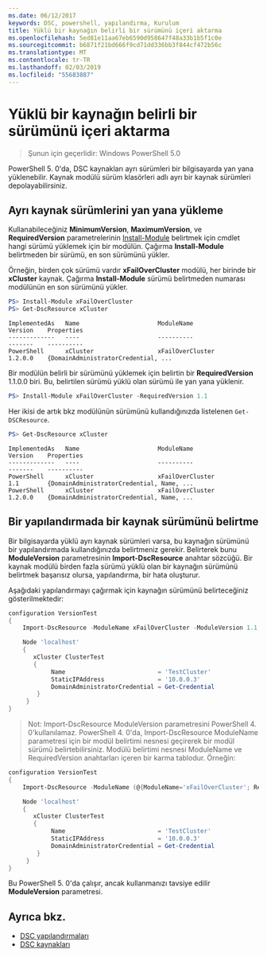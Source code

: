 ```yaml
---
ms.date: 06/12/2017
keywords: DSC, powershell, yapılandırma, Kurulum
title: Yüklü bir kaynağın belirli bir sürümünü içeri aktarma
ms.openlocfilehash: 5ed81e11aa67eb6590d958647f48a33b1b5f1c0e
ms.sourcegitcommit: b6871f21bd666f9cd71dd336bb3f844cf472b56c
ms.translationtype: MT
ms.contentlocale: tr-TR
ms.lasthandoff: 02/03/2019
ms.locfileid: "55683887"
---
```

# <a name="import-a-specific-version-of-an-installed-resource"></a>Yüklü bir kaynağın belirli bir sürümünü içeri aktarma

> Şunun için geçerlidir: Windows PowerShell 5.0

PowerShell 5. 0'da, DSC kaynakları ayrı sürümleri bir bilgisayarda yan yana yüklenebilir. Kaynak modülü sürüm klasörleri adlı ayrı bir kaynak sürümleri depolayabilirsiniz.

## <a name="installing-separate-resource-versions-side-by-side"></a>Ayrı kaynak sürümlerini yan yana yükleme

Kullanabileceğiniz **MinimumVersion**, **MaximumVersion**, ve **RequiredVersion** parametrelerinin [Install-Module](/powershell/module/PowershellGet/Install-Module) belirtmek için cmdlet hangi sürümü yüklemek için bir modülün. Çağırma **Install-Module** belirtmeden bir sürümü, en son sürümünü yükler.

Örneğin, birden çok sürümü vardır **xFailOverCluster** modülü, her birinde bir **xCluster** kaynak. Çağırma **Install-Module** sürümü belirtmeden numarası modülünün en son sürümünü yükler.

```powershell
PS> Install-Module xFailOverCluster
PS> Get-DscResource xCluster
```

```output
ImplementedAs   Name                      ModuleName                     Version    Properties
-------------   ----                      ----------                     -------    ----------
PowerShell      xCluster                  xFailOverCluster               1.2.0.0    {DomainAdministratorCredential, ...
```

Bir modülün belirli bir sürümünü yüklemek için belirtin bir **RequiredVersion** 1.1.0.0 biri. Bu, belirtilen sürümü yüklü olan sürümü ile yan yana yüklenir.

```powershell
PS> Install-Module xFailOverCluster -RequiredVersion 1.1
```

Her ikisi de artık bkz modülünün sürümünü kullandığınızda listelenen `Get-DSCResource`.

```powershell
PS> Get-DscResource xCluster
```

```output
ImplementedAs   Name                      ModuleName                     Version    Properties
-------------   ----                      ----------                     -------    ----------
PowerShell      xCluster                  xFailOverCluster               1.1        {DomainAdministratorCredential, Name, ...
PowerShell      xCluster                  xFailOverCluster               1.2.0.0    {DomainAdministratorCredential, Name, ...
```

## <a name="specifying-a-resource-version-in-a-configuration"></a>Bir yapılandırmada bir kaynak sürümünü belirtme

Bir bilgisayarda yüklü ayrı kaynak sürümleri varsa, bu kaynağın sürümünü bir yapılandırmada kullandığınızda belirtmeniz gerekir. Belirterek bunu **ModuleVersion** parametresinin **Import-DscResource** anahtar sözcüğü. Bir kaynak modülü birden fazla sürümü yüklü olan bir kaynağın sürümünü belirtmek başarısız olursa, yapılandırma, bir hata oluşturur.

Aşağıdaki yapılandırmayı çağırmak için kaynağın sürümünü belirteceğiniz gösterilmektedir:

```powershell
configuration VersionTest
{
    Import-DscResource -ModuleName xFailOverCluster -ModuleVersion 1.1

    Node 'localhost'
    {
       xCluster ClusterTest
       {
            Name                          = 'TestCluster'
            StaticIPAddress               = '10.0.0.3'
            DomainAdministratorCredential = Get-Credential
        }
     }
}
```

>Not: Import-DscResource ModuleVersion parametresini PowerShell 4. 0'kullanılamaz. PowerShell 4. 0'da, Import-DscResource ModuleName parametresi için bir modül belirtimi nesnesi geçirerek bir modül sürümü belirtebilirsiniz. Modülü belirtimi nesnesi ModuleName ve RequiredVersion anahtarları içeren bir karma tablodur. Örneğin:

```powershell
configuration VersionTest
{
    Import-DscResource -ModuleName (@{ModuleName='xFailOverCluster'; RequiredVersion='1.1'} )

    Node 'localhost'
    {
       xCluster ClusterTest
       {
            Name                          = 'TestCluster'
            StaticIPAddress               = '10.0.0.3'
            DomainAdministratorCredential = Get-Credential
        }
     }
}
```

Bu PowerShell 5. 0'da çalışır, ancak kullanmanızı tavsiye edilir **ModuleVersion** parametresi.

## <a name="see-also"></a>Ayrıca bkz.

- [DSC yapılandırmaları](configurations.md)
- [DSC kaynakları](../resources/resources.md)
